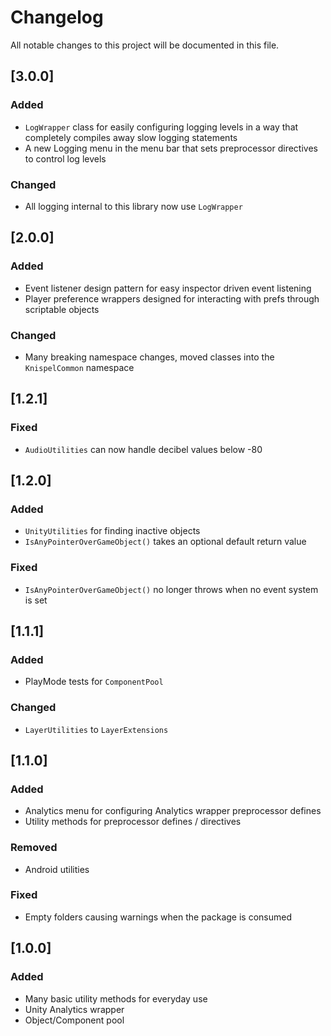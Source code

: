 # Changelog
All notable changes to this project will be documented in this file.

## [3.0.0]
### Added
- `LogWrapper` class for easily configuring logging levels in a way that completely compiles away slow logging statements
- A new Logging menu in the menu bar that sets preprocessor directives to control log levels

### Changed
- All logging internal to this library now use `LogWrapper`

## [2.0.0]
### Added
- Event listener design pattern for easy inspector driven event listening
- Player preference wrappers designed for interacting with prefs through scriptable objects

### Changed
- Many breaking namespace changes, moved classes into the `KnispelCommon` namespace

## [1.2.1]
### Fixed
- `AudioUtilities` can now handle decibel values below -80

## [1.2.0]
### Added
- `UnityUtilities` for finding inactive objects
- `IsAnyPointerOverGameObject()` takes an optional default return value

### Fixed
- `IsAnyPointerOverGameObject()` no longer throws when no event system is set

## [1.1.1]
### Added
- PlayMode tests for `ComponentPool`

### Changed
- `LayerUtilities` to `LayerExtensions`

## [1.1.0]
### Added
- Analytics menu for configuring Analytics wrapper preprocessor defines
- Utility methods for preprocessor defines / directives

### Removed
- Android utilities

### Fixed
- Empty folders causing warnings when the package is consumed

## [1.0.0]
### Added
- Many basic utility methods for everyday use
- Unity Analytics wrapper
- Object/Component pool